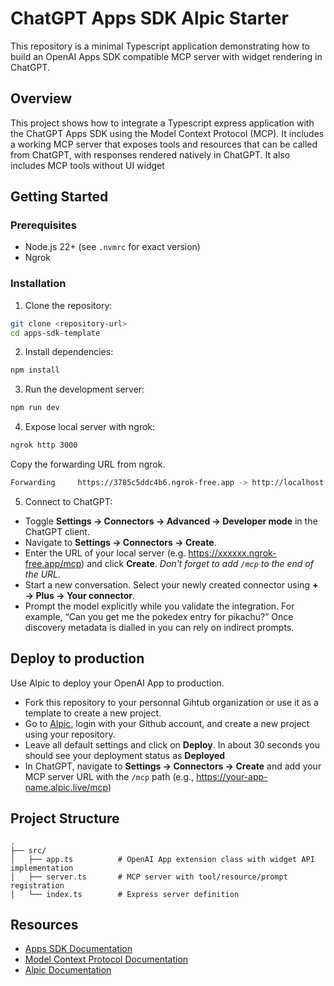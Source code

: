 # ChatGPT Apps SDK Alpic Starter

This repository is a minimal Typescript application demonstrating how to build an OpenAI Apps SDK compatible MCP server with widget rendering in ChatGPT.

## Overview

This project shows how to integrate a Typescript express application with the ChatGPT Apps SDK using the Model Context Protocol (MCP). It includes a working MCP server that exposes tools and resources that can be called from ChatGPT, with responses rendered natively in ChatGPT. It also includes MCP tools without UI widget

## Getting Started

### Prerequisites

- Node.js 22+ (see `.nvmrc` for exact version)
- Ngrok

### Installation

1. Clone the repository:

```bash
git clone <repository-url>
cd apps-sdk-template
```

2. Install dependencies:

```bash
npm install
```

3. Run the development server:

```bash
npm run dev
```

4. Expose local server with ngrok:

```bash
ngrok http 3000
```

Copy the forwarding URL from ngrok.

```bash
Forwarding     https://3785c5ddc4b6.ngrok-free.app -> http://localhost:3000
```

5. Connect to ChatGPT:

- Toggle **Settings → Connectors → Advanced → Developer mode** in the ChatGPT client.
- Navigate to **Settings → Connectors → Create**.
- Enter the URL of your local server (e.g. https://xxxxxx.ngrok-free.app/mcp) and click **Create**. _Don't forget to add `/mcp` to the end of the URL._
- Start a new conversation. Select your newly created connector using **+ → Plus → Your connector**.
- Prompt the model explicitly while you validate the integration. For example, “Can you get me the pokedex entry for pikachu?” Once discovery metadata is dialled in you can rely on indirect prompts.

## Deploy to production

Use Alpic to deploy your OpenAI App to production.

- Fork this repository to your personnal Gihtub organization or use it as a template to create a new project.
- Go to [Alpic](https://app.alpic.ai/), login with your Github account, and create a new project using your repository.
- Leave all default settings and click on **Deploy**. In about 30 seconds you should see your deployment status as **Deployed**
- In ChatGPT, navigate to **Settings → Connectors → Create** and add your MCP server URL with the `/mcp` path (e.g., https://your-app-name.alpic.live/mcp)

## Project Structure

```
.
├── src/
│   ├── app.ts          # OpenAI App extension class with widget API implementation
│   ├── server.ts       # MCP server with tool/resource/prompt registration
│   └── index.ts        # Express server definition
```

## Resources

- [Apps SDK Documentation](https://developers.openai.com/apps-sdk)
- [Model Context Protocol Documentation](https://modelcontextprotocol.io/)
- [Alpic Documentation](https://docs.alpic.ai/)
